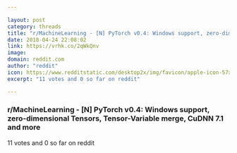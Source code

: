 ```yaml
---

layout: post
category: threads
title: "r/MachineLearning - [N] PyTorch v0.4: Windows support, zero-dimensional Tensors, Tensor-Variable merge, CuDNN 7.1 and more"
date: 2018-04-24 22:08:02
link: https://vrhk.co/2qWkQnv
image: 
domain: reddit.com
author: "reddit"
icon: https://www.redditstatic.com/desktop2x/img/favicon/apple-icon-57x57.png
excerpt: "11 votes and 0 so far on reddit"

---
```


### r/MachineLearning - [N] PyTorch v0.4: Windows support, zero-dimensional Tensors, Tensor-Variable merge, CuDNN 7.1 and more

11 votes and 0 so far on reddit